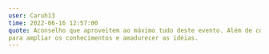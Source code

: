 ```yaml
---
user: Caruh13
time: 2022-06-16 12:57:00  
quote: Aconselho que aproveitem ao máximo tudo deste evento. Além de conhecer pessoas da mesma área da tecnologia, 
para ampliar os conhecimentos e amadurecer as idéias.
---
```

